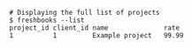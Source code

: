     # Displaying the full list of projects
    $ freshbooks --list
    project_id client_id name              rate                                     
    1          1         Example project   99.99                                    
